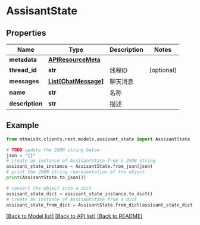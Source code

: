 # AssisantState


## Properties

Name | Type | Description | Notes
------------ | ------------- | ------------- | -------------
**metadata** | [**APIResourceMeta**](APIResourceMeta.md) |  | 
**thread_id** | **str** | 线程ID | [optional] 
**messages** | [**List[ChatMessage]**](ChatMessage.md) | 聊天消息 | 
**name** | **str** | 名称 | 
**description** | **str** | 描述 | 

## Example

```python
from mtmaisdk.clients.rest.models.assisant_state import AssisantState

# TODO update the JSON string below
json = "{}"
# create an instance of AssisantState from a JSON string
assisant_state_instance = AssisantState.from_json(json)
# print the JSON string representation of the object
print(AssisantState.to_json())

# convert the object into a dict
assisant_state_dict = assisant_state_instance.to_dict()
# create an instance of AssisantState from a dict
assisant_state_from_dict = AssisantState.from_dict(assisant_state_dict)
```
[[Back to Model list]](../README.md#documentation-for-models) [[Back to API list]](../README.md#documentation-for-api-endpoints) [[Back to README]](../README.md)


